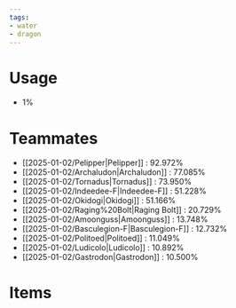 ```yaml
---
tags:
- water
- dragon
---
```

# Usage
- 1%
# Teammates
- [[2025-01-02/Pelipper|Pelipper]] : 92.972%
- [[2025-01-02/Archaludon|Archaludon]] : 77.085%
- [[2025-01-02/Tornadus|Tornadus]] : 73.950%
- [[2025-01-02/Indeedee-F|Indeedee-F]] : 51.228%
- [[2025-01-02/Okidogi|Okidogi]] : 51.166%
- [[2025-01-02/Raging%20Bolt|Raging Bolt]] : 20.729%
- [[2025-01-02/Amoonguss|Amoonguss]] : 13.748%
- [[2025-01-02/Basculegion-F|Basculegion-F]] : 12.732%
- [[2025-01-02/Politoed|Politoed]] : 11.049%
- [[2025-01-02/Ludicolo|Ludicolo]] : 10.892%
- [[2025-01-02/Gastrodon|Gastrodon]] : 10.500%
# Items